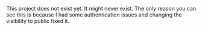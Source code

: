 This project does not exist yet. It might never exist. The only reason you can see this is because I had some authentication issues and changing the visibility to public fixed it.
